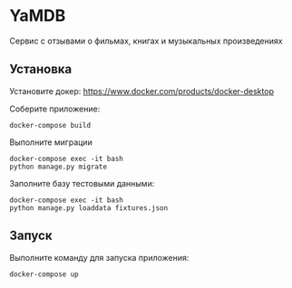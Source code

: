 # YaMDB

Сервис с отзывами о фильмах, книгах и музыкальных произведениях

## Установка

Установите докер: https://www.docker.com/products/docker-desktop

Соберите приложение:

```
docker-compose build
```

Выполните миграции

```
docker-compose exec -it bash
python manage.py migrate
```

Заполните базу тестовыми данными: 

```
docker-compose exec -it bash
python manage.py loaddata fixtures.json
```

## Запуск

Выполните команду для запуска приложения:

```
docker-compose up
```
